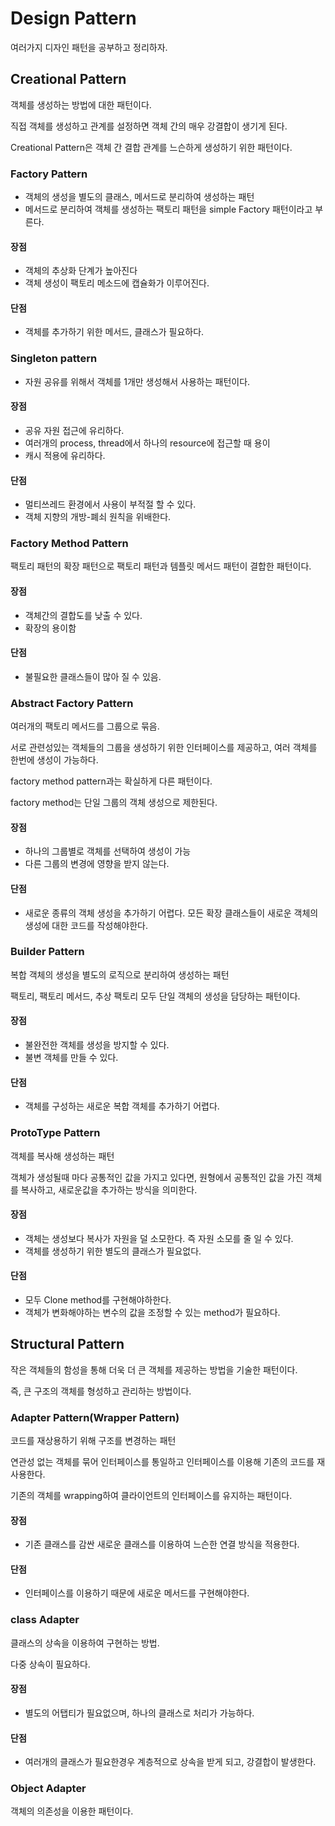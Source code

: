 # Design Pattern
여러가지 디자인 패턴을 공부하고 정리하자.

## Creational Pattern
객체를 생성하는 방법에 대한 패턴이다.
 
직접 객체를 생성하고 관계를 설정하면 객체 간의 매우 강결합이 생기게 된다.

Creational Pattern은 객체 간 결합 관계를 느슨하게 생성하기 위한 패턴이다.

### Factory Pattern
- 객체의 생성을 별도의 클래스, 메서드로 분리하여 생성하는 패턴
- 메서드로 분리하여 객체를 생성하는 팩토리 패턴을 simple Factory 패턴이라고 부른다.

#### 장점 
- 객체의 추상화 단계가 높아진다
- 객체 생성이 팩토리 메소드에 캡슐화가 이루어진다.

#### 단점 
- 객체를 추가하기 위한 메서드, 클래스가 필요하다.

### Singleton pattern
- 자원 공유를 위해서 객체를 1개만 생성해서 사용하는 패턴이다.

#### 장점
- 공유 자원 접근에 유리하다.
- 여러개의 process, thread에서 하나의 resource에 접근할 때 용이
- 캐시 적용에 유리하다.

#### 단점 
- 멀티쓰레드 환경에서 사용이 부적절 할 수 있다.
- 객체 지향의 개방-폐쇠 원칙을 위배한다.

### Factory Method Pattern
팩토리 패턴의 확장 패턴으로 팩토리 패턴과 템플릿 메서드 패턴이 결합한 패턴이다.

#### 장점 
- 객체간의 결합도를 낮출 수 있다.
- 확장의 용이함

#### 단점
- 불필요한 클래스들이 많아 질 수 있음.

### Abstract Factory Pattern
여러개의 팩토리 메서드를 그룹으로 묶음.

서로 관련성있는 객체들의 그룹을 생성하기 위한 인터페이스를 제공하고, 여러 객체를 한번에 생성이 가능하다.

factory method pattern과는 확실하게 다른 패턴이다.

factory method는 단일 그룹의 객체 생성으로 제한된다.

#### 장점
- 하나의 그룹별로 객체를 선택하여 생성이 가능
- 다른 그룹의 변경에 영향을 받지 않는다. 

#### 단점 
- 새로운 종류의 객체 생성을 추가하기 어렵다. 모든 확장 클래스들이 새로운 객체의 생성에 대한 코드를 작성해야한다.

### Builder Pattern
복합 객체의 생성을 별도의 로직으로 분리하여 생성하는 패턴

팩토리, 팩토리 메서드, 추상 팩토리 모두 단일 객체의 생성을 담당하는 패턴이다.

#### 장점
- 불완전한 객체를 생성을 방지할 수 있다.
- 불변 객체를 만들 수 있다.

#### 단점 
- 객체를 구성하는 새로운 복합 객체를 추가하기 어렵다.
 
### ProtoType Pattern
객체를 복사해 생성하는 패턴

객체가 생성될때 마다 공통적인 값을 가지고 있다면, 원형에서 공통적인 값을 가진 객체를 복사하고, 새로운값을 추가하는 방식을 의미한다.

#### 장점
- 객체는 생성보다 복사가 자원을 덜 소모한다. 즉 자원 소모를 줄 일 수 있다.
- 객체를 생성하기 위한 별도의 클래스가 필요없다.

#### 단점
- 모두 Clone method를 구현해야하한다.
- 객체가 변화해야하는 변수의 값을 조정할 수 있는 method가 필요하다. 

## Structural Pattern
작은 객체들의 함성을 통해 더욱 더 큰 객체를 제공하는 방법을 기술한 패턴이다.

즉, 큰 구조의 객체를 형성하고 관리하는 방법이다.

### Adapter Pattern(Wrapper Pattern)
코드를 재상용하기 위해 구조를 변경하는 패턴

연관성 없는 객체를 묶어 인터페이스를 통일하고 인터페이스를 이용해 기존의 코드를 재사용한다.

기존의 객체를 wrapping하여 클라이언트의 인터페이스를 유지하는 패턴이다.

#### 장점 
- 기존 클래스를 감싼 새로운 클래스를 이용하여 느슨한 연결 방식을 적용한다.

#### 단점 
- 인터페이스를 이용하기 때문에 새로운 메서드를 구현해야한다.

### class Adapter
클래스의 상속을 이용하여 구현하는 방법.

다중 상속이 필요하다.

#### 장점 
- 별도의 어탭티가 필요없으며, 하나의 클래스로 처리가 가능하다.

#### 단점
- 여러개의 클래스가 필요한경우 계층적으로 상속을 받게 되고, 강결합이 발생한다.

### Object Adapter
객체의 의존성을 이용한 패턴이다.

